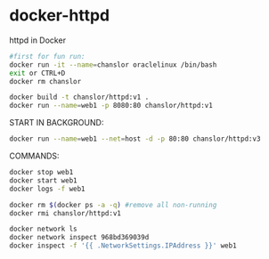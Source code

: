 # docker-httpd
httpd in Docker

```bash
#first for fun run:
docker run -it --name=chanslor oraclelinux /bin/bash
exit or CTRL+D
docker rm chanslor
```

```bash
docker build -t chanslor/httpd:v1 .
docker run --name=web1 -p 8080:80 chanslor/httpd:v1
```

START IN BACKGROUND:
```bash
docker run --name=web1 --net=host -d -p 80:80 chanslor/httpd:v3

```

COMMANDS:
```bash
docker stop web1
docker start web1
docker logs -f web1

docker rm $(docker ps -a -q) #remove all non-running
docker rmi chanslor/httpd:v1

docker network ls
docker network inspect 968bd369039d
docker inspect -f '{{ .NetworkSettings.IPAddress }}' web1


```
